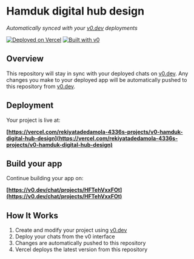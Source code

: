 # Hamduk digital hub design

*Automatically synced with your [v0.dev](https://v0.dev) deployments*

[![Deployed on Vercel](https://img.shields.io/badge/Deployed%20on-Vercel-black?style=for-the-badge&logo=vercel)](https://vercel.com/rekiyatadedamola-4336s-projects/v0-hamduk-digital-hub-design)
[![Built with v0](https://img.shields.io/badge/Built%20with-v0.dev-black?style=for-the-badge)](https://v0.dev/chat/projects/HFTehVxxFOt)

## Overview

This repository will stay in sync with your deployed chats on [v0.dev](https://v0.dev).
Any changes you make to your deployed app will be automatically pushed to this repository from [v0.dev](https://v0.dev).

## Deployment

Your project is live at:

**[https://vercel.com/rekiyatadedamola-4336s-projects/v0-hamduk-digital-hub-design](https://vercel.com/rekiyatadedamola-4336s-projects/v0-hamduk-digital-hub-design)**

## Build your app

Continue building your app on:

**[https://v0.dev/chat/projects/HFTehVxxFOt](https://v0.dev/chat/projects/HFTehVxxFOt)**

## How It Works

1. Create and modify your project using [v0.dev](https://v0.dev)
2. Deploy your chats from the v0 interface
3. Changes are automatically pushed to this repository
4. Vercel deploys the latest version from this repository